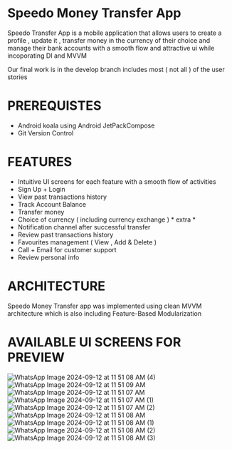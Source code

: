 # Speedo Money Transfer App #

Speedo Transfer App is a mobile application that allows users to create a profile , update it , transfer money in the currency of their choice and manage their bank accounts with a smooth flow and attractive ui while incoporating DI and MVVM

Our final work is in the develop branch includes most ( not all ) of the user stories

# PREREQUISTES # 
- Android koala using Android JetPackCompose
- Git Version Control

# FEATURES #
- Intuitive UI screens for each feature with a smooth flow of activities
- Sign Up + Login
- View past transactions history
- Track Account Balance
- Transfer money
- Choice of currency ( including currency exchange ) * extra *
- Notification channel after successful transfer
- Review past transactions history
- Favourites management ( View , Add & Delete )
- Call + Email for customer support
- Review personal info 


# ARCHITECTURE #
Speedo Money Transfer app was implemented using clean MVVM architecture which is also including Feature-Based Modularization 


# AVAILABLE UI SCREENS FOR PREVIEW #

![WhatsApp Image 2024-09-12 at 11 51 08 AM (4)](https://github.com/user-attachments/assets/df1bb6ca-f7a7-4c4c-82ee-82ca65719207)
![WhatsApp Image 2024-09-12 at 11 51 09 AM](https://github.com/user-attachments/assets/4c42a241-ab00-4baf-b236-06941a8e5cd9)
![WhatsApp Image 2024-09-12 at 11 51 07 AM](https://github.com/user-attachments/assets/94bf5072-b198-4e84-a977-f4ddf1cf4b7d)
![WhatsApp Image 2024-09-12 at 11 51 07 AM (1)](https://github.com/user-attachments/assets/c2f2e277-17a6-43d9-b072-f1e30fbd9535)
![WhatsApp Image 2024-09-12 at 11 51 07 AM (2)](https://github.com/user-attachments/assets/135a3099-dce4-47bd-90dd-3b84688c0936)
![WhatsApp Image 2024-09-12 at 11 51 08 AM](https://github.com/user-attachments/assets/a3a0a0e2-0f59-4504-85d0-07cd086efc64)
![WhatsApp Image 2024-09-12 at 11 51 08 AM (1)](https://github.com/user-attachments/assets/e2b0ec8e-132f-4801-b051-f29b943bd616)
![WhatsApp Image 2024-09-12 at 11 51 08 AM (2)](https://github.com/user-attachments/assets/bdcb5f11-b382-41c3-a081-8238dbc2e9bb)
![WhatsApp Image 2024-09-12 at 11 51 08 AM (3)](https://github.com/user-attachments/assets/80805969-60fc-4ec7-8cf3-9e940ed1f811)
